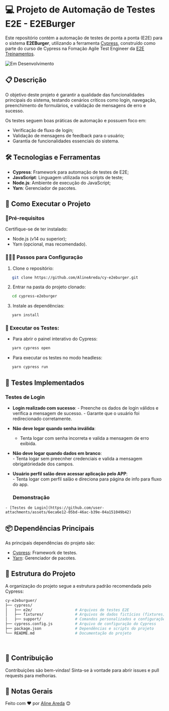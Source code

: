 # 💻 Projeto de Automação de Testes E2E - E2EBurger

Este repositório contém a automação de testes de ponta a ponta (E2E) para o sistema **E2EBurger**, utilizando a ferramenta [Cypress](https://www.cypress.io/), construído como parte do curso de Cypress na Fomação Agile Test Engineer da [E2E Treinamentos](https://e2etreinamentos.com.br/formacao-agile-test-engineer/).

![Em Desenvolvimento](https://img.shields.io/badge/Status-Em_Desenvolvimento-yellow)

## 📋 Descrição

O objetivo deste projeto é garantir a qualidade das funcionalidades principais do sistema, testando cenários críticos como login, navegação, preenchimento de formulários, e validação de mensagens de erro e sucesso.

Os testes seguem boas práticas de automação e possuem foco em:

- Verificação de fluxo de login;
- Validação de mensagens de feedback para o usuário;
- Garantia de funcionalidades essenciais do sistema.

## 🛠️ Tecnologias e Ferramentas

- **Cypress**: Framework para automação de testes de E2E;
- **JavaScript**: Linguagem utilizada nos scripts de teste;
- **Node.js**: Ambiente de execução do JavaScript;
- **Yarn**: Gerenciador de pacotes.


## 🚀 Como Executar o Projeto

###  📌Pré-requisitos

Certifique-se de ter instalado:

- Node.js (v14 ou superior);
- Yarn (opcional, mas recomendado).

### 👨🏻‍💻 Passos para Configuração

 1. Clone o repositório:
 ```bash
	git clone https://github.com/AlineAreda/cy-e2eburger.git 
```
 2. Entrar na pasta do projeto clonado:
 ```bash
	cd cypress-e2eburger
```
3. Instale as dependências:
 ```bash
	yarn install
```

### 🤖 Executar os Testes:

-  Para abrir o painel interativo do Cypress:
 ```bash
	yarn cypress open
```

-  Para executar os testes no modo headless:
 ```bash
	yarn cypress run
```


## 🧪 Testes Implementados

### Testes de Login

-   **Login realizado com sucesso**:
        -   Preenche os dados de login válidos e verifica a mensagem de sucesso.
        -   Garante que o usuário foi redirecionado corretamente.
        
-   **Não deve logar quando senha inválida**:    
    -   Tenta logar com senha incorreta e valida a mensagem de erro exibida.

 -   **Não deve logar quando dados em branco**:    
    -     Tenta logar sem preecnher credenciais e valida a mensagem obrigatóriedade dos campos.
    
 -   **Usuário perfil salão deve acessar aplicação pelo APP**:    
	-  Tenta logar com perfil salão e direciona para página de info para fluxo do app.
			  
    
      ### Demonstração 
    - [Testes de Login](https://github.com/user-attachments/assets/6eca6e12-05bd-46ac-b39e-04a151049b42)
    

## 📦 Dependências Principais

As principais dependências do projeto são:

-   [Cypress](https://www.cypress.io/): Framework de testes.
-   [Yarn](https://yarnpkg.com/): Gerenciador de pacotes.



##  📂 Estrutura do Projeto

A organização do projeto segue a estrutura padrão recomendada pelo Cypress:

 ```bash
cy-e2eburguer/
├── cypress/
│   ├── e2e/                   # Arquivos de testes E2E
│   ├── fixtures/              # Arquivos de dados fictícios (fixtures)
│   ├── support/               # Comandos personalizados e configurações adicionais
├── cypress.config.js          # Arquivo de configuração do Cypress
├── package.json               # Dependências e scripts do projeto
└── README.md                  # Documentação do projeto

	
```



##  🚀 Contribuição

Contribuições são bem-vindas! Sinta-se à vontade para abrir issues e pull requests para melhorias.

## 📌 Notas Gerais
Feito com ❤️ por [Aline Areda](https://github.com/AlineAreda) 😊
